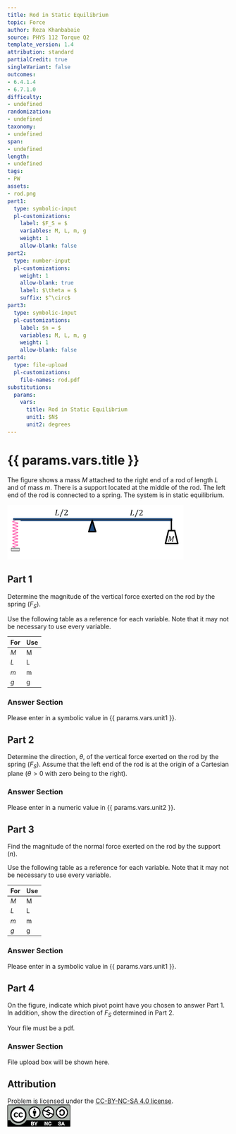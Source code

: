 ```yaml
---
title: Rod in Static Equilibrium
topic: Force
author: Reza Khanbabaie
source: PHYS 112 Torque Q2
template_version: 1.4
attribution: standard
partialCredit: true
singleVariant: false
outcomes:
- 6.4.1.4
- 6.7.1.0
difficulty:
- undefined
randomization:
- undefined
taxonomy:
- undefined
span:
- undefined
length:
- undefined
tags:
- PW
assets:
- rod.png
part1:
  type: symbolic-input
  pl-customizations:
    label: $F_S = $
    variables: M, L, m, g
    weight: 1
    allow-blank: false
part2:
  type: number-input
  pl-customizations:
    weight: 1
    allow-blank: true
    label: $\theta = $
    suffix: $^\circ$
part3:
  type: symbolic-input
  pl-customizations:
    label: $n = $
    variables: M, L, m, g
    weight: 1
    allow-blank: false
part4:
  type: file-upload
  pl-customizations:
    file-names: rod.pdf
substitutions:
  params:
    vars:
      title: Rod in Static Equilibrium
      unit1: $N$
      unit2: degrees
---
```

# {{ params.vars.title }}
The figure shows a mass $M$ attached to the right end of a rod of length $L$ and of mass $m$. There is a support located at the middle of the rod. The left end of the rod is connected to a spring. The system is in static equilibrium.

<img src="rod.png" width=400>

## Part 1

Determine the magnitude of the vertical force exerted on the rod by the spring ($F_S$).

Use the following table as a reference for each variable. Note that it may not be necessary to use every variable.

| For  | Use   |
|----------|-------|
| $M$  | M  |
| $L$  | L  |
| $m$  | m  |
| $g$  | g  |

### Answer Section

Please enter in a symbolic value in {{ params.vars.unit1 }}.

## Part 2

Determine the direction, $\theta$, of the vertical force exerted on the rod by the spring ($F_S$). Assume that the left end of the rod is at the origin of a Cartesian plane ($\theta > 0$ with zero being to the right).

### Answer Section

Please enter in a numeric value in {{ params.vars.unit2 }}.

## Part 3

Find the magnitude of the normal force exerted on the rod by the support ($n$).

Use the following table as a reference for each variable. Note that it may not be necessary to use every variable.

| For  | Use   |
|----------|-------|
| $M$  | M  |
| $L$  | L  |
| $m$  | m  |
| $g$  | g  |

### Answer Section

Please enter in a symbolic value in {{ params.vars.unit1 }}.

## Part 4

On the figure, indicate which pivot point have you chosen to answer Part 1. In addition, show the direction of $F_S$ determined in Part 2.

Your file must be a pdf.

### Answer Section

File upload box will be shown here.

## Attribution

Problem is licensed under the [CC-BY-NC-SA 4.0 license](https://creativecommons.org/licenses/by-nc-sa/4.0/).<br> ![The Creative Commons 4.0 license requiring attribution-BY, non-commercial-NC, and share-alike-SA license.](https://raw.githubusercontent.com/firasm/bits/master/by-nc-sa.png)